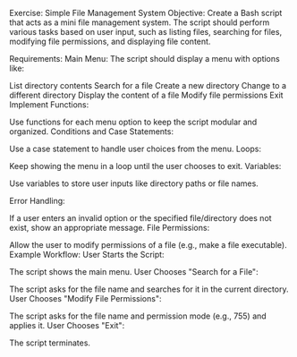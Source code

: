 Exercise: Simple File Management System
Objective:
Create a Bash script that acts as a mini file management system. The script should perform various tasks based on user input, such as listing files, searching for files, modifying file permissions, and displaying file content.

Requirements:
Main Menu:
The script should display a menu with options like:

List directory contents
Search for a file
Create a new directory
Change to a different directory
Display the content of a file
Modify file permissions
Exit
Implement Functions:

Use functions for each menu option to keep the script modular and organized.
Conditions and Case Statements:

Use a case statement to handle user choices from the menu.
Loops:

Keep showing the menu in a loop until the user chooses to exit.
Variables:

Use variables to store user inputs like directory paths or file names.

Error Handling:

If a user enters an invalid option or the specified file/directory does not exist, show an appropriate message.
File Permissions:

Allow the user to modify permissions of a file (e.g., make a file executable).
Example Workflow:
User Starts the Script:

The script shows the main menu.
User Chooses "Search for a File":

The script asks for the file name and searches for it in the current directory.
User Chooses "Modify File Permissions":

The script asks for the file name and permission mode (e.g., 755) and applies it.
User Chooses "Exit":

The script terminates.
